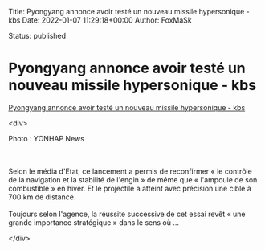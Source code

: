Title: Pyongyang annonce avoir testé un nouveau missile hypersonique - kbs
Date: 2022-01-07 11:29:18+00:00
Author: FoxMaSk 

Status: published





# Pyongyang annonce avoir testé un nouveau missile hypersonique - kbs

[Pyongyang annonce avoir testé un nouveau missile hypersonique - kbs](http://world.kbs.co.kr/service/news_view.htm?lang=f&amp;Seq_Code=76472)

&lt;div&gt;

Photo : YONHAP News

\
\
Selon le média d&#39;Etat, ce lancement a permis de reconfirmer « le
contrôle de la navigation et la stabilité de l&#39;engin » de même que «
l&#39;ampoule de son combustible » en hiver. Et le projectile a atteint avec
précision une cible à 700 km de distance.  \
\
Toujours selon l&#39;agence, la réussite successive de cet essai revêt « une
grande importance stratégique » dans le sens où ...

&lt;/div&gt;
